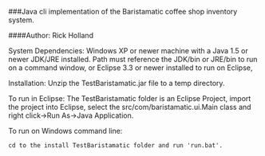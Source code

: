 ###Java cli implementation of the Baristamatic coffee shop inventory system.

####Author: Rick Holland

System Dependencies: Windows XP or newer machine with a Java 1.5 or newer JDK/JRE installed. Path must reference
the JDK/bin or JRE/bin to run on a command window, or Eclipse 3.3 or newer installed to run on Eclipse,

Installation:  Unzip the TestBaristamatic.jar file to a temp directory.

To run in Eclipse:
The TestBaristamatic folder is an Eclipse Project, import the project into Eclipse, select the
src/com/baristamatic.ui.Main class and right click->Run As->Java Application.

To run on Windows command line:
```
cd to the install TestBaristamatic folder and run 'run.bat'.
```
